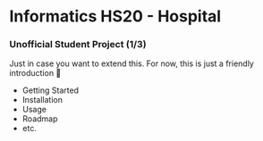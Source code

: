 # Informatics HS20 - Hospital

### Unofficial Student Project (1/3)

Just in case you want to extend this. For now, this is just a friendly introduction 👋

- Getting Started
- Installation
- Usage
- Roadmap
- etc.
